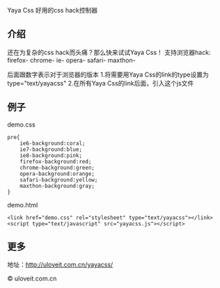 Yaya Css 好用的css hack控制器 


## 介绍

还在为复杂的css hack而头痛？那么快来试试Yaya Css！
支持浏览器hack:
firefox-
chrome-
ie-
opera-
safari-
maxthon-

后面跟数字表示对于浏览器的版本
1.将需要用Yaya Css的link的type设置为type="text/yayacss"
2.在所有Yaya Css的link后面，引入这个js文件

## 例子

demo.css

	pre{
		ie6-background:coral;
		ie7-background:blue;
		ie8-background:pink;
		firefox-background:red;
		chrome-background:green;
		opera-background:orange;
		safari-background:yellow;
		maxthon-background:gray;
	}

demo.html

	<link href="demo.css" rel="stylesheet" type="text/yayacss"></link>
	<script type="text/javascript" src="yayacss.js"></script>

## 更多

地址：http://uloveit.com.cn/yayacss/

© uloveit.com.cn 